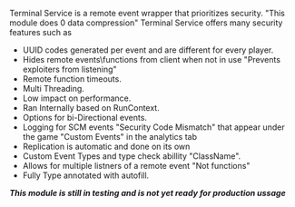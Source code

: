 Terminal Service is a remote event wrapper that prioritizes security. "This module does 0 data compression"
Terminal Service offers many security features such as

- 	UUID codes generated per event and are different for every player.
- 	Hides remote events\functions from client when not in use "Prevents exploiters from listening"
- 	Remote function timeouts.
- 	Multi Threading.
- 	Low impact on performance.
- 	Ran Internally based on RunContext.
- 	Options for bi-Directional events.
- 	Logging for SCM events "Security Code Mismatch" that appear under the game "Custom Events" in the analytics tab
- 	Replication is automatic and done on its own
- 	Custom Event Types and type check abillity "ClassName".
- 	Allows for multiple listners of a remote event "Not functions"
- 	Fully Type annotated with autofill.


**_This module is still in testing and is not yet ready for production ussage_**
